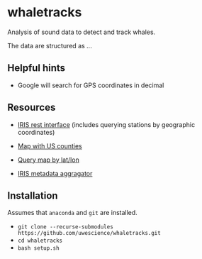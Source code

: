 # whaletracks
Analysis of sound data to detect and track whales.

The data are structured as ...

## Helpful hints

- Google will search for GPS coordinates in decimal

## Resources

- [IRIS rest interface](https://service.iris.edu/irisws/fedcatalog/1/) (includes querying stations by geographic coordinates)

- [Map with US counties](https://www.randymajors.com/p/countygmap.html)
- [Query map by lat/lon](http://ds.iris.edu/gmap/#maxlat=50&maxlon=-124&minlat=38&minlon=-132&network=*&drawingmode=box&planet=earth)
- [IRIS metadata aggragator](http://ds.iris.edu/mda/7D/FC03D/?starttime=2014-09-07T00:00:00&endtime=2015-10-02T23:59:59)


## Installation
Assumes that ``anaconda`` and ``git`` are installed.

- ``git clone --recurse-submodules https://github.com/uwescience/whaletracks.git``
- ``cd whaletracks``
- ``bash setup.sh``
